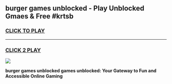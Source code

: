 
## burger games unblocked - Play Unblocked Gmaes & Free #krtsb
<h3>
<a href="https://premium.freeplayer.one?title=burger_games_unblocked&ref=03M">CLICK TO PLAY</a></h3>
<hr>

<h3>
<a href="https://premium.freeplayer.one?title=burger_games_unblocked&ref=03M">CLICK 2 PLAY</a>
  
</h3>

<a href="https://premium.freeplayer.one?title=burger_games_unblocked&ref=03M"><img src="https://clearcache.store/games.png"></a>


**burger games unblocked games unblocked: Your Gateway to Fun and Accessible Online Gaming**
